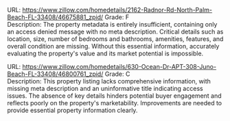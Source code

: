 URL: https://www.zillow.com/homedetails/2162-Radnor-Rd-North-Palm-Beach-FL-33408/46675881_zpid/
Grade: F  
Description: The property metadata is entirely insufficient, containing only an access denied message with no meta description. Critical details such as location, size, number of bedrooms and bathrooms, amenities, features, and overall condition are missing. Without this essential information, accurately evaluating the property's value and its market potential is impossible.

URL: https://www.zillow.com/homedetails/630-Ocean-Dr-APT-308-Juno-Beach-FL-33408/46800761_zpid/
Grade: C  
Description: This property listing lacks comprehensive information, with missing meta description and an uninformative title indicating access issues. The absence of key details hinders potential buyer engagement and reflects poorly on the property's marketability. Improvements are needed to provide essential property information clearly.

